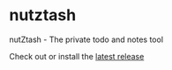 # nutztash
nutZtash - The private todo and notes tool

Check out or install the [latest release](https://squirrel-forge.github.io/nutztash/)
